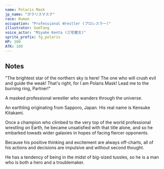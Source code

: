 ```yaml
---
name: Polaris Mask
jp_name: "ポラリスマスク"
race: Human
occupation: "Professional Wrestler (プロレスラー)"
illustrator: GomTang
voice_actor: "Miyake Kenta (三宅健太)"
sprite_prefix: fg_polaris
HP: 100
ATK: 100
---
```


## Notes

"The brightest star of the northern sky is here! The one who will crush evil and guide the weak! That's right, for I am Polaris Mask! Lead me to the burning ring, Partner!"

A masked professional wrestler who wanders through the universe.

An earthling originating from Sapporo, Japan. His real name is Kensuke Kitakami.

Once a champion who climbed to the very top of the world professional wrestling on Earth, he became unsatisfied with that title alone, and so he embarked towads wider galaxies in hopes of facing fiercer opponents.

Because his positive thinking and excitement are always off-charts, all of his actions and decisions are impulsive and without second thought.

He has a tendency of being in the midst of big-sized tussles, so he is a man who is both a hero and a troublemaker.
